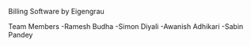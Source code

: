 Billing Software by Eigengrau
  
 Team Members
    -Ramesh Budha
    -Simon Diyali
    -Awanish Adhikari
    -Sabin Pandey